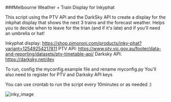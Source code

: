 ###Melbourne Weather + Train Display for Inkyphat

This script using the PTV API and the DarkSky API to create a display for the
inkphat display that shows the next 3 trains and the forecast weather. Helps
you to decide when to leave for the trian (and if it's late) and if you'll need
an umbrella or hat!

Inkyphat display: https://shop.pimoroni.com/products/inky-phat?variant=12549254217811
PTV API: https://www.ptv.vic.gov.au/footer/data-and-reporting/datasets/ptv-timetable-api/
Darksky API: https://darksky.net/dev

To run, config the myconfig.example file and rename myconfig.py 
You'll also need to register for PTV and Darksky API keys

You can use crontab to run the script every 10minutes or as needed :)

![inky_image](https://user-images.githubusercontent.com/16043083/68093977-bfcc8000-feef-11e9-8947-e05b4771970b.jpg "you can make this too")
